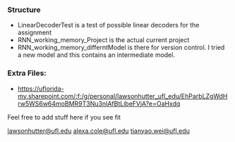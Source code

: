 ### Structure
* LinearDecoderTest is a test of possible linear decoders for the assignment
* RNN_working_memory_Project is the actual current project
* RNN_working_memory_differntModel is there for version control.  I tried a new model and this contains an intermediate model.

### Extra Files:
* https://uflorida-my.sharepoint.com/:f:/g/personal/lawsonhutter_ufl_edu/EhParbLZgWdHrw5WS6w64moBMR9T3Nu3nIAfBtLibeFVjA?e=OaHxdq

Feel free to add stuff here if you see fit

lawsonhutter@ufl.edu
alexa.cole@ufl.edu
tianyao.wei@ufl.edu
